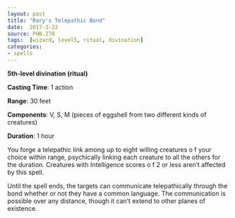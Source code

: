 ```yaml
---
layout: post
title: "Rary's Telepathic Bond"
date:  2017-3-22
source: PHB.270
tags:  [wizard, level5, ritual, divination]
categories:
- spells
---
```


**5th-level divination (ritual)**

**Casting Time**: 1 action

**Range**: 30 feet

**Components**: V, S, M (pieces of eggshell from two different kinds of creatures)

**Duration**: 1 hour

You forge a telepathic link among up to eight willing creatures o f your choice within range, psychically linking each creature to all the others for the duration. Creatures with Intelligence scores o f 2 or less aren’t affected by this spell.

Until the spell ends, the targets can communicate telepathically through the bond whether or not they have a common language. The communication is possible over any distance, though it can’t extend to other planes of existence.
